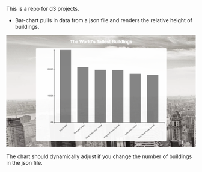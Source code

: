 This is a repo for d3 projects.

* Bar-chart pulls in data from a json file and renders the relative height of buildings.

![screen shot of bar-chart](bar-chart.png)

The chart should dynamically adjust if you change the number of buildings in the json file.